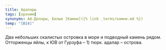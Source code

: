 ```yaml
---
title: Адалары
tags: [ороним]
synonyms: Ай-Долары, Белые [Камни]({% link _terms/камни.md %})
temp: "[В14]"
---
```


Два небольших скалистых островка в море и подводный камень рядом. Отторженцы
яйлы, к ЮВ от Гурзуфа – 1) тюрк. адалар – острова.
